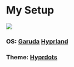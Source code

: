 # My Setup

![](https://github.com/ALi3naTEd0/My-Setup/blob/main/screenshot.png)

### **OS**: [Garuda](https://garudalinux.org/) [Hyprland](https://hyprland.org/)
### **Theme**: [Hyprdots](https://github.com/prasanthrangan/hyprdots)

